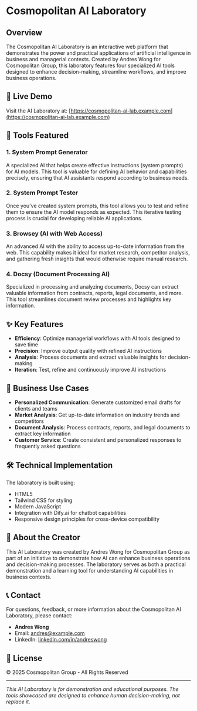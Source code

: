 # Cosmopolitan AI Laboratory

## Overview
The Cosmopolitan AI Laboratory is an interactive web platform that demonstrates the power and practical applications of artificial intelligence in business and managerial contexts. Created by Andres Wong for Cosmopolitan Group, this laboratory features four specialized AI tools designed to enhance decision-making, streamline workflows, and improve business operations.

## 🚀 Live Demo
Visit the AI Laboratory at: [https://cosmopolitan-ai-lab.example.com](https://cosmopolitan-ai-lab.example.com)

## 🔧 Tools Featured

### 1. System Prompt Generator
A specialized AI that helps create effective instructions (system prompts) for AI models. This tool is valuable for defining AI behavior and capabilities precisely, ensuring that AI assistants respond according to business needs.

### 2. System Prompt Tester
Once you've created system prompts, this tool allows you to test and refine them to ensure the AI model responds as expected. This iterative testing process is crucial for developing reliable AI applications.

### 3. Browsey (AI with Web Access)
An advanced AI with the ability to access up-to-date information from the web. This capability makes it ideal for market research, competitor analysis, and gathering fresh insights that would otherwise require manual research.

### 4. Docsy (Document Processing AI)
Specialized in processing and analyzing documents, Docsy can extract valuable information from contracts, reports, legal documents, and more. This tool streamlines document review processes and highlights key information.

## ✨ Key Features

- **Efficiency**: Optimize managerial workflows with AI tools designed to save time
- **Precision**: Improve output quality with refined AI instructions
- **Analysis**: Process documents and extract valuable insights for decision-making
- **Iteration**: Test, refine and continuously improve AI instructions

## 💼 Business Use Cases

- **Personalized Communication**: Generate customized email drafts for clients and teams
- **Market Analysis**: Get up-to-date information on industry trends and competitors
- **Document Analysis**: Process contracts, reports, and legal documents to extract key information
- **Customer Service**: Create consistent and personalized responses to frequently asked questions

## 🛠️ Technical Implementation

The laboratory is built using:
- HTML5
- Tailwind CSS for styling
- Modern JavaScript
- Integration with Dify.ai for chatbot capabilities
- Responsive design principles for cross-device compatibility

## 🌟 About the Creator

This AI Laboratory was created by Andres Wong for Cosmopolitan Group as part of an initiative to demonstrate how AI can enhance business operations and decision-making processes. The laboratory serves as both a practical demonstration and a learning tool for understanding AI capabilities in business contexts.

## 📞 Contact

For questions, feedback, or more information about the Cosmopolitan AI Laboratory, please contact:

- **Andres Wong**
- Email: [andres@example.com](mailto:andres@example.com)
- LinkedIn: [linkedin.com/in/andreswong](https://linkedin.com/in/andreswong)

## 📄 License

© 2025 Cosmopolitan Group - All Rights Reserved

---

*This AI Laboratory is for demonstration and educational purposes. The tools showcased are designed to enhance human decision-making, not replace it.* 